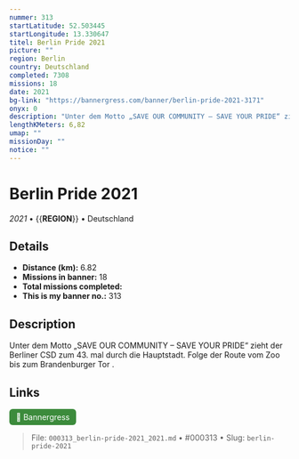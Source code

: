 ```yaml
---
nummer: 313
startLatitude: 52.503445
startLongitude: 13.330647
titel: Berlin Pride 2021
picture: ""
region: Berlin
country: Deutschland
completed: 7308
missions: 18
date: 2021
bg-link: "https://bannergress.com/banner/berlin-pride-2021-3171"
onyx: 0
description: "Unter dem Motto „SAVE OUR COMMUNITY – SAVE YOUR PRIDE“ zieht der Berliner CSD zum 43. mal durch die Hauptstadt.\nFolge der Route vom Zoo bis zum Brandenburger Tor ."
lengthKMeters: 6,82
umap: ""
missionDay: ""
notice: ""
---
```

# Berlin Pride 2021

*2021* • {{__REGION__}} • Deutschland





## Details
- **Distance (km):** 6.82
- **Missions in banner:** 18
- **Total missions completed:** 
- **This is my banner no.:** 313



## Description
Unter dem Motto „SAVE OUR COMMUNITY – SAVE YOUR PRIDE“ zieht der Berliner CSD zum 43. mal durch die Hauptstadt.
Folge der Route vom Zoo bis zum Brandenburger Tor .



## Links
<a href="https://bannergress.com/banner/berlin-pride-2021-3171" target="_blank" style="display:inline-block;margin-right:8px;padding:6px 12px;background:#3c8b3c;color:#fff;text-decoration:none;border-radius:6px;">🔗 Bannergress</a>



> File: `000313_berlin-pride-2021_2021.md` • #000313 • Slug: `berlin-pride-2021`
